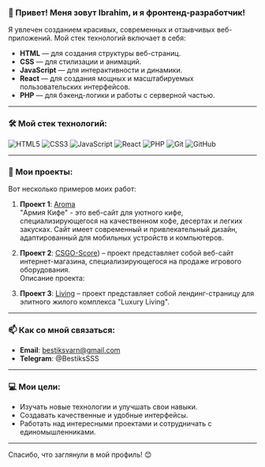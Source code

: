 ### 👋 Привет! Меня зовут Ibrahim, и я фронтенд-разработчик!

Я увлечен созданием красивых, современных и отзывчивых веб-приложений. Мой стек технологий включает в себя:

- **HTML** — для создания структуры веб-страниц.
- **CSS** — для стилизации и анимаций.
- **JavaScript** — для интерактивности и динамики.
- **React** — для создания мощных и масштабируемых пользовательских интерфейсов.
- **PHP** — для бэкенд-логики и работы с серверной частью.

---

### 🛠️ Мой стек технологий:

![HTML5](https://img.shields.io/badge/HTML5-E34F26?style=for-the-badge&logo=html5&logoColor=white)
![CSS3](https://img.shields.io/badge/CSS3-1572B6?style=for-the-badge&logo=css3&logoColor=white)
![JavaScript](https://img.shields.io/badge/JavaScript-F7DF1E?style=for-the-badge&logo=javascript&logoColor=black)
![React](https://img.shields.io/badge/React-61DAFB?style=for-the-badge&logo=react&logoColor=black)
![PHP](https://img.shields.io/badge/PHP-777BB4?style=for-the-badge&logo=php&logoColor=white)
![Git](https://img.shields.io/badge/Git-F05032?style=for-the-badge&logo=git&logoColor=white)
![GitHub](https://img.shields.io/badge/GitHub-181717?style=for-the-badge&logo=github&logoColor=white)

---

### 📂 Мои проекты:

Вот несколько примеров моих работ:

1. **Проект 1**: [Aroma](https://effulgent-strudel-1725fc.netlify.app/)  
"Армия Кифе" - это веб-сайт для уютного кифе, специализирующегося на качественном кофе, десертах и легких закусках. Сайт имеет современный и привлекательный дизайн, адаптированный для мобильных устройств и компьютеров.

2. **Проект 2**: [CSGO-Score](https://bestiks.github.io/CSGO-Store)) – проект представляет собой веб-сайт интернет-магазина, специализирующегося на продаже игрового оборудования.  
Описание проекта:

3. **Проект 3**: [Living](https://bestiks.github.io/Living) – проект представляет собой лендинг-страницу для элитного жилого комплекса "Luxury Living".

---

### 📫 Как со мной связаться:

- **Email**: bestiksvarn@gmail.com
- **Telegram**: @BestiksSSS

---

### 💻 Мои цели:

- Изучать новые технологии и улучшать свои навыки.
- Создавать качественные и удобные интерфейсы.
- Работать над интересными проектами и сотрудничать с единомышленниками.

---

Спасибо, что заглянули в мой профиль! 😊
